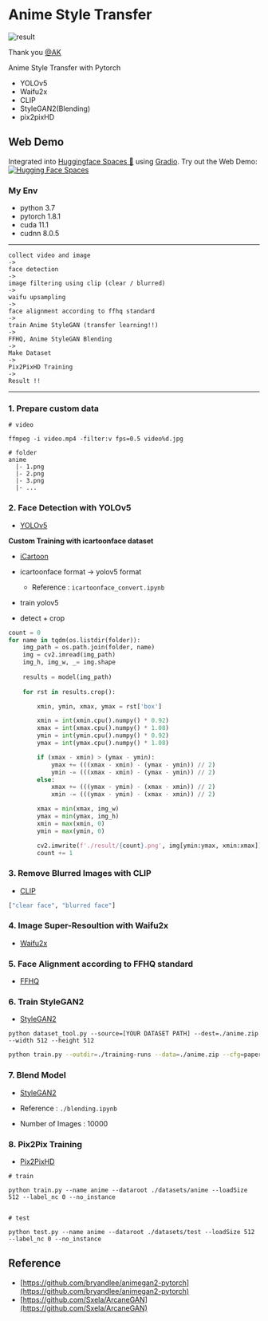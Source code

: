 # Anime Style Transfer

![result](./asset/result2.PNG)

Thank you [@AK](https://twitter.com/_akhaliq/status/1518828909994856448/photo/1)

Anime Style Transfer with Pytorch

- YOLOv5
- Waifu2x
- CLIP
- StyleGAN2(Blending)
- pix2pixHD

## Web Demo

Integrated into [Huggingface Spaces 🤗](https://huggingface.co/spaces) using [Gradio](https://github.com/gradio-app/gradio). Try out the Web Demo: [![Hugging Face Spaces](https://img.shields.io/badge/%F0%9F%A4%97%20Hugging%20Face-Spaces-blue)](https://huggingface.co/spaces/jjeamin/ArcaneStyleTransfer)

### My Env

- python 3.7
- pytorch 1.8.1
- cuda 11.1
- cudnn 8.0.5

---

```
collect video and image
->
face detection
->
image filtering using clip (clear / blurred)
->
waifu upsampling
->
face alignment according to ffhq standard
->
train Anime StyleGAN (transfer learning!!)
->
FFHQ, Anime StyleGAN Blending
->
Make Dataset
->
Pix2PixHD Training
->
Result !!
```

---

### 1. Prepare custom data

```
# video

ffmpeg -i video.mp4 -filter:v fps=0.5 video%d.jpg
```

```
# folder
anime
  |- 1.png
  |- 2.png
  |- 3.png
  |- ...
```

### 2. Face Detection with YOLOv5

- [YOLOv5](https://github.com/ultralytics/yolov5)

**Custom Training with icartoonface dataset**

- [iCartoon](https://github.com/luxiangju-PersonAI/iCartoonFace)

- icartoonface format -> yolov5 format
    + Reference : `icartoonface_convert.ipynb`

- train yolov5

- detect + crop

```python
count = 0
for name in tqdm(os.listdir(folder)):
    img_path = os.path.join(folder, name)
    img = cv2.imread(img_path)
    img_h, img_w, _= img.shape
    
    results = model(img_path)
    
    for rst in results.crop():

        xmin, ymin, xmax, ymax = rst['box']

        xmin = int(xmin.cpu().numpy() * 0.92)
        xmax = int(xmax.cpu().numpy() * 1.08)
        ymin = int(ymin.cpu().numpy() * 0.92)
        ymax = int(ymax.cpu().numpy() * 1.08)

        if (xmax - xmin) > (ymax - ymin):
            ymax += (((xmax - xmin) - (ymax - ymin)) // 2)
            ymin -= (((xmax - xmin) - (ymax - ymin)) // 2)
        else:
            xmax += (((ymax - ymin) - (xmax - xmin)) // 2)
            xmin -= (((ymax - ymin) - (xmax - xmin)) // 2)

        xmax = min(xmax, img_w) 
        ymax = min(ymax, img_h) 
        xmin = max(xmin, 0) 
        ymin = max(ymin, 0) 

        cv2.imwrite(f'./result/{count}.png', img[ymin:ymax, xmin:xmax])
        count += 1
```

### 3. Remove Blurred Images with CLIP

- [CLIP](https://github.com/openai/CLIP)

```python
["clear face", "blurred face"]
```

### 4. Image Super-Resoultion with Waifu2x

- [Waifu2x](https://github.com/nagadomi/waifu2x)

### 5. Face Alignment according to FFHQ standard

- [FFHQ](https://github.com/NVlabs/ffhq-dataset)

### 6. Train StyleGAN2

- [StyleGAN2](https://github.com/NVlabs/stylegan2-ada-pytorch)

```
python dataset_tool.py --source=[YOUR DATASET PATH] --dest=./anime.zip --width 512 --height 512
```

```sh
python train.py --outdir=./training-runs --data=./anime.zip --cfg=paper512 --mirror=1 --gpus=4 --batch 8 --resume ffhq512
```

### 7. Blend Model

- [StyleGAN2](https://github.com/NVlabs/stylegan2-ada-pytorch)

- Reference : `./blending.ipynb`
- Number of Images : 10000

### 8. Pix2Pix Training

- [Pix2PixHD](https://github.com/NVIDIA/pix2pixHD)

```
# train

python train.py --name anime --dataroot ./datasets/anime --loadSize 512 --label_nc 0 --no_instance


# test

python test.py --name anime --dataroot ./datasets/test --loadSize 512 --label_nc 0 --no_instance
```

## Reference

- [https://github.com/bryandlee/animegan2-pytorch](https://github.com/bryandlee/animegan2-pytorch)
- [https://github.com/Sxela/ArcaneGAN](https://github.com/Sxela/ArcaneGAN)
